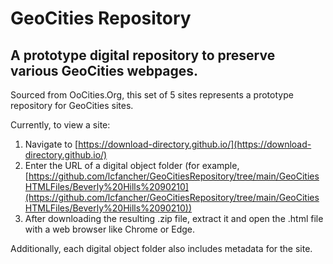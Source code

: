 # GeoCities Repository
## A prototype digital repository to preserve various GeoCities webpages.

Sourced from OoCities.Org, this set of 5 sites represents a prototype repository for GeoCities sites.
  
Currently, to view a site:
  1. Navigate to [https://download-directory.github.io/](https://download-directory.github.io/)
  2. Enter the URL of a digital object folder (for example, [https://github.com/lcfancher/GeoCitiesRepository/tree/main/GeoCitiesHTMLFiles/Beverly%20Hills%2090210](https://github.com/lcfancher/GeoCitiesRepository/tree/main/GeoCitiesHTMLFiles/Beverly%20Hills%2090210))
  3. After downloading the resulting .zip file, extract it and open the .html file with a web browser like Chrome or Edge.

Additionally, each digital object folder also includes metadata for the site.
